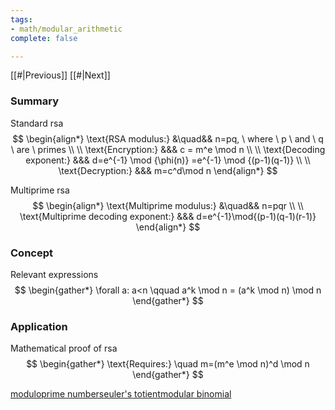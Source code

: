 ```yaml
---
tags:
- math/modular_arithmetic
complete: false

---
```


[[#|Previous]]   [[#|Next]]

### Summary
Standard rsa
$$
\begin{align*}
\text{RSA modulus:} &\quad&& n=pq, \ where \ p \ and \ q \ are \ primes \\
\\
\text{Encryption:} &&& c = m^e \mod n \\
\\
\text{Decoding exponent:} &&& d=e^{-1} \mod {\phi(n)} =e^{-1} \mod {(p-1)(q-1)} \\
\\
\text{Decryption:} &&& m=c^d\mod n
\end{align*}
$$

Multiprime rsa
$$
\begin{align*}
\text{Multiprime modulus:} &\quad&& n=pqr \\
\\
\text{Multiprime decoding exponent:} &&& d=e^{-1}\mod{(p-1)(q-1)(r-1)}
\end{align*}
$$

### Concept
Relevant expressions
$$
\begin{gather*}
\forall a: a<n \qquad a^k \mod n = (a^k \mod n) \mod n
\end{gather*}
$$

### Application
Mathematical proof of rsa
$$
\begin{gather*}
\text{Requires:} \quad m=(m^e \mod n)^d \mod n
\end{gather*}
$$

[modulo](/labyrinth/notes/math/others/modulo)[prime numbers](/labyrinth/notes/math/others/prime_numbers)[euler's totient](/labyrinth/notes/math/others/euler's_totient)[modular binomial](/labyrinth/notes/math/others/modular_binomial)
